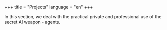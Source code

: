 +++
title = "Projects"
language = "en"
+++

In this section, we deal with the practical private and professional use of the secret AI weapon - agents.
